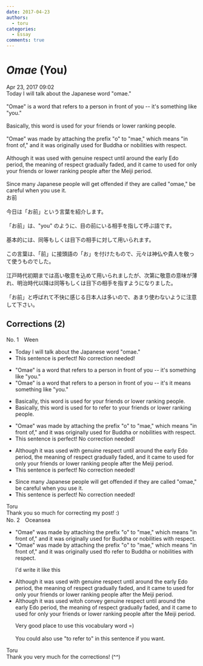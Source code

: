```yaml
---
date: 2017-04-23
authors:
  - toru
categories:
  - Essay
comments: true
---
```


# <strong><em>Omae</strong></em> (You)
<div class="date">Apr 23, 2017 09:02</div>
<div id="post"><div id="body_show_ori">
Today I will talk about the Japanese word "omae."<br/><br/>"Omae" is a word that refers to a person in front of you -- it's something like "you."<br/><br/>Basically, this word is used for your friends or lower ranking people.<br/><br/>"Omae" was made by attaching the prefix "o" to "mae," which means "in front of," and it was originally used for Buddha or nobilities with respect.<br/><br/>Although it was used with genuine respect until around the early Edo period, the meaning of respect gradually faded, and it came to used for only your friends or lower ranking people after the Meiji period.<br/><br/>Since many Japanese people will get offended if they are called "omae," be careful when you use it.
</div></div>

<!-- more -->

<div id="post_ja"><div id="body_show_mo">
お前<br/><br/>今日は「お前」という言葉を紹介します。<br/><br/>「お前」は、"you" のように、目の前にいる相手を指して呼ぶ語です。<br/><br/>基本的には、同等もしくは目下の相手に対して用いられます。<br/><br/>この言葉は、「前」に接頭語の「お」を付けたもので、元々は神仏や貴人を敬って使うものでした。<br/><br/>江戸時代初期までは高い敬意を込めて用いられましたが、次第に敬意の意味が薄れ、明治時代以降は同等もしくは目下の相手を指すようになりました。<br/><br/>「お前」と呼ばれて不快に感じる日本人は多いので、あまり使わないように注意して下さい。
</div></div>

## Corrections (2)
<div id="block"><div class="first_name"> No. 1　<span class="just_name">Ween</span></div><div id="block2">
<ul class="correction_field">
<li class="incorrect">Today I will talk about the Japanese word "omae."</li>
<li class="corrected perfect">This sentence is perfect! No correction needed!</li>
</ul>
<ul class="correction_field">
<li class="incorrect">"Omae" is a word that refers to a person in front of you -- it's something like "you."</li>
<li class="corrected correct">
"Omae" is a word that refers to a person in front of you -- <span class="sline">it's</span> <span class="f_blue">it means </span>something like "you."
</li>
</ul>
<ul class="correction_field">
<li class="incorrect">Basically, this word is used for your friends or lower ranking people.</li>
<li class="corrected correct">
Basically, this word is used <span class="sline">for</span> <span class="f_blue">to refer to</span> your friends or lower ranking people.
</li>
</ul>
<ul class="correction_field">
<li class="incorrect">"Omae" was made by attaching the prefix "o" to "mae," which means "in front of," and it was originally used for Buddha or nobilities with respect.</li>
<li class="corrected perfect">This sentence is perfect! No correction needed!</li>
</ul>
<ul class="correction_field">
<li class="incorrect">Although it was used with genuine respect until around the early Edo period, the meaning of respect gradually faded, and it came to used for only your friends or lower ranking people after the Meiji period.</li>
<li class="corrected perfect">This sentence is perfect! No correction needed!</li>
</ul>
<ul class="correction_field">
<li class="incorrect">Since many Japanese people will get offended if they are called "omae," be careful when you use it.</li>
<li class="corrected perfect">This sentence is perfect! No correction needed!</li>
</ul>
</div><div class="name"><span class="just_name">Toru</span><br>
Thank you so much for correcting my post! :)
</div>
</div>
<div id="block"><div class="first_name"> No. 2　<span class="just_name">Oceansea</span></div><div id="block2">
<ul class="correction_field">
<li class="incorrect">"Omae" was made by attaching the prefix "o" to "mae," which means "in front of," and it was originally used for Buddha or nobilities with respect.</li>
<li class="corrected correct">
"Omae" was made by attaching the prefix "o" to "mae," which means "in front of," and it was originally used <span class="f_red">t</span><span class="f_gray"><span class="sline">f</span></span>o<span class="f_red"> </span>r<span class="f_red">efer</span> <span class="f_red">to </span>Buddha or nobilities with respect.
<p class="correction_comment">I'd write it like this</p>
</li>
</ul>
<ul class="correction_field">
<li class="incorrect">Although it was used with genuine respect until around the early Edo period, the meaning of respect gradually faded, and it came to used for only your friends or lower ranking people after the Meiji period.</li>
<li class="corrected correct">
Although it was used <span class="f_gray"><span class="sline">wi</span></span>t<span class="f_red">o</span><span class="f_gray"><span class="sline">h</span></span> <span class="f_red">convey </span>genuine respect until around the early Edo period, the meaning of respect gradually faded, and it came to used for only your friends or lower ranking people after the Meiji period.
<p class="correction_comment">Very good place to use this vocabulary word =)<br/><br/>You could also use "to refer to" in this sentence if you want.</p>
</li>
</ul>
</div><div class="name"><span class="just_name">Toru</span><br>
Thank you very much for the corrections! (^^)
</div>
</div>
